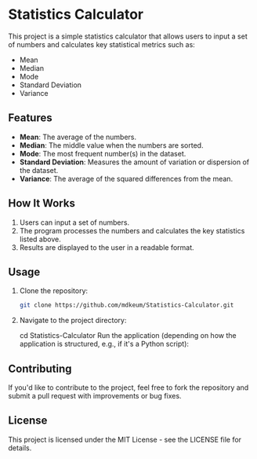 # Statistics Calculator

This project is a simple statistics calculator that allows users to input a set of numbers and calculates key statistical metrics such as:
- Mean
- Median
- Mode
- Standard Deviation
- Variance

## Features
- **Mean**: The average of the numbers.
- **Median**: The middle value when the numbers are sorted.
- **Mode**: The most frequent number(s) in the dataset.
- **Standard Deviation**: Measures the amount of variation or dispersion of the dataset.
- **Variance**: The average of the squared differences from the mean.

## How It Works
1. Users can input a set of numbers.
2. The program processes the numbers and calculates the key statistics listed above.
3. Results are displayed to the user in a readable format.

## Usage
1. Clone the repository:
   ```bash
   git clone https://github.com/mdkeum/Statistics-Calculator.git

2. Navigate to the project directory:

   cd Statistics-Calculator
   Run the application (depending on how the application is structured, e.g., if it's a Python script):

  
## Contributing
If you'd like to contribute to the project, feel free to fork the repository and submit a pull request with improvements or bug fixes.

## License
This project is licensed under the MIT License - see the LICENSE file for details.
